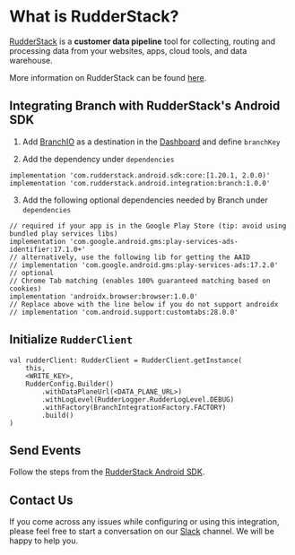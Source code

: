 # What is RudderStack?

[RudderStack](https://rudderstack.com/) is a **customer data pipeline** tool for collecting, routing and processing data from your websites, apps, cloud tools, and data warehouse.

More information on RudderStack can be found [here](https://github.com/rudderlabs/rudder-server).

## Integrating Branch with RudderStack's Android SDK

1. Add [BranchIO](https://branch.io) as a destination in the [Dashboard](https://app.rudderlabs.com/) and define ```branchKey```

2. Add the dependency under ```dependencies```
```
implementation 'com.rudderstack.android.sdk:core:[1.20.1, 2.0.0)'
implementation 'com.rudderstack.android.integration:branch:1.0.0'
```

3. Add the following optional dependencies needed by Branch under ```dependencies```

```
// required if your app is in the Google Play Store (tip: avoid using bundled play services libs)
implementation 'com.google.android.gms:play-services-ads-identifier:17.1.0+'
// alternatively, use the following lib for getting the AAID
// implementation 'com.google.android.gms:play-services-ads:17.2.0'
// optional
// Chrome Tab matching (enables 100% guaranteed matching based on cookies)
implementation 'androidx.browser:browser:1.0.0'
// Replace above with the line below if you do not support androidx
// implementation 'com.android.support:customtabs:28.0.0'
```

## Initialize ```RudderClient```
```
val rudderClient: RudderClient = RudderClient.getInstance(
    this,
    <WRITE_KEY>,
    RudderConfig.Builder()
        .withDataPlaneUrl(<DATA_PLANE_URL>)
        .withLogLevel(RudderLogger.RudderLogLevel.DEBUG)
        .withFactory(BranchIntegrationFactory.FACTORY)
        .build()
)
```

## Send Events

Follow the steps from the [RudderStack Android SDK](https://github.com/rudderlabs/rudder-sdk-android).

## Contact Us

If you come across any issues while configuring or using this integration, please feel free to start a conversation on our [Slack](https://resources.rudderstack.com/join-rudderstack-slack) channel. We will be happy to help you.
